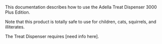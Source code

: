 This documentation describes how to use the Adella Treat Dispenser 3000 Plus Edition.

Note that this product is totally safe to use for children, cats, squirrels, and illiterates.

The Treat Dispenser requires [need info here].
